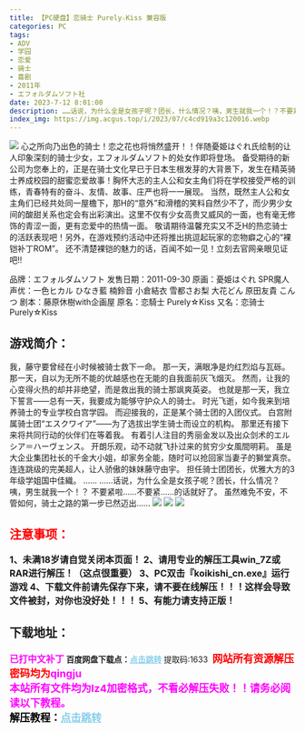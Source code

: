 ```yaml
---
title: 【PC硬盘】恋骑士 Purely☆Kiss 兼容版
categories: PC
tags:
- ADV
- 学园
- 恋爱
- 骑士
- 喜剧
- 2011年
- エフォルダムソフト社
date: 2023-7-12 8:01:00
description: ……话说，为什么全是女孩子呢？团长，什么情况？咦，男生就我一个！？不要紧啦……不要紧……的话就好了。虽然难免不安，不管如何，骑士之路的第一步已然迈出……
index_img: https://img.acgus.top/i/2023/07/c4cd919a3c120016.webp
---
```

![](https://img.acgus.top/i/2023/07/c4cd919a3c120016.webp)
心之所向乃出色的骑士！恋之花也将悄然盛开！！伴随憂姫はぐれ氏绘制的让人印象深刻的骑士少女，エフォルダムソフト的处女作即将登场。
备受期待的新公司为您奉上的，正是在骑士文化早已于日本生根发芽的大背景下，发生在精英骑士养成校园的甜蜜恋爱故事！胸怀大志的主人公和女主角们将在学校接受严格的训练，青春特有的奋斗、友情、故事、庄严也将一一展现。
当然，既然主人公和女主角们已经共处同一屋檐下，那H的“意外”和滑稽的笑料自然少不了，而少男少女间的酸甜关系也定会有出彩演出。这里不仅有少女高贵又威风的一面，也有毫无修饰的青涩一面，更有恋爱中的热情一面。
敬请期待温馨充实又不乏H的热恋骑士的活跃表现吧！另外，在游戏预约活动中还将推出挑逗起玩家的恋物癖之心的“裸铠补丁ROM”。
还不清楚裸铠的魅力的话，百闻不如一见！立刻去官网亲眼见证吧!!

品牌：エフォルダムソフト
发售日期：2011-09-30
原画：憂姫はぐれ SPR魔人
声优：一色ヒカル ひなき藍 楠鈴音 小倉結衣 雪都さお梨 大花どん 原田友貴 こんつ
剧本：藤原休樹with企画屋
原名：恋騎士 Purely☆Kiss
又名：恋骑士 Purely☆Kiss

## 游戏简介：
我，藤守要曾经在小时候被骑士救下一命。
那一天，满眼净是灼红烈焰与瓦砾。
那一天，自以为无所不能的优越感也在无能的自我面前灰飞烟灭。
然而，让我的心变得火热的却并非绝望，而是救出我的骑士那飒爽英姿。
也就是那一天，我立下誓言——总有一天，我要成为能够守护众人的骑士。
时光飞逝，如今我来到培养骑士的专业学校白宫学园。
而迎接我的，正是某个骑士团的入团仪式。
白宫附属骑士团“エスクワイア”——为了选拔出学生骑士而设立的机构。
那里还有接下来将共同行动的伙伴们在等着我。
有着引人注目的秀丽金发以及出众剑术的エルシア＝ハーヴェンス。
开朗乐观，动不动就飞扑过来的贫穷少女風間明莉。
虽是大企业集团社长的千金大小姐，却家务全能，随时可以抢回家当妻子的獅堂真奈。
连连跳级的完美超人，让人骄傲的妹妹藤守由宇。
担任骑士团团长，优雅大方的3年级学姐国中佳織。
……
……话说，为什么全是女孩子呢？团长，什么情况？咦，男生就我一个！？
不要紧啦……不要紧……的话就好了。
虽然难免不安，不管如何，骑士之路的第一步已然迈出……
![](https://img.acgus.top/i/2023/07/1038d758c3120026.webp)
![](https://img.acgus.top/i/2023/07/1f332002f6120022.webp)
![](https://img.acgus.top/i/2023/07/2bcb5be6da120019.webp)





## <font color=#FF0000 >注意事项：</font>
<font size=3><b>1、未满18岁请自觉关闭本页面！
2、请用专业的解压工具win_7Z或RAR进行解压！（这点很重要）
3、PC双击『koikishi_cn.exe』运行游戏
4、下载文件前请先保存下来，请不要在线解压！！！这样会导致文件被封，对你也没好处！！！
5、有能力请支持正版！</b></font>

## 下载地址：
<font color=#FF00FF size=3><b>已打中文补丁</b></font>
<b>百度网盘下载点：</b><a href="https://pan.baidu.com/s/1hvWcRC-MyHM83K4VosWIHA?pwd=1633" style="color: #87CEEB;"><b>点击跳转</b></a> 提取码:1633
<a style="padding: 0" href="https://post.qingju.org/AD/"><img style="max-width:100%" src="https://img.acgus.top/i/2024/07/478f689b8021d8d499ab43d21acf137a.gif" alt=""></a>
<b><font color=#FF0000 size=4>网站所有资源解压密码均为</b></font><b><font color=#FF00FF size=4>qingju</font><font color=#FF0000 ></font></b><br><b><font color=#FF00FF size=4>本站所有文件均为lz4加密格式，不看必解压失败！！请务必阅读以下教程。</b></font><br><b><font color=#000 size=4>解压教程：</b><a href="https://post.qingju.org/tutorial/000/" style="color: #87CEEB;"><b>点击跳转</b></a>
